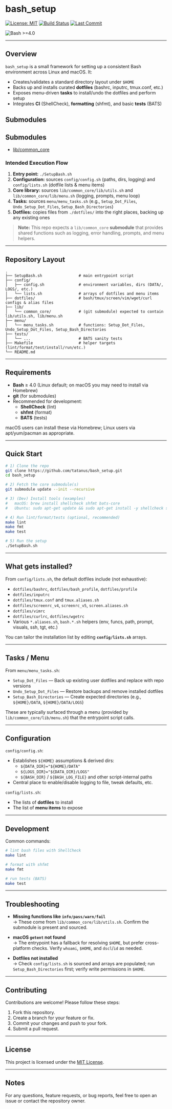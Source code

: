 # bash_setup

[![License: MIT](https://img.shields.io/badge/License-MIT-blue.svg)](LICENSE)
[![Build Status](https://github.com/tatanus/bash_setup/actions/workflows/main.yml/badge.svg)](https://github.com/tatanus/bash_setup/actions/workflows/main.yml)
[![Last Commit](https://img.shields.io/github/last-commit/tatanus/bash_setup)](https://github.com/tatanus/bash_setup/commits/main)

![Bash >=4.0](https://img.shields.io/badge/Bash-%3E%3D4.0-4EAA25?logo=gnu-bash&logoColor=white)

---

## Overview

`bash_setup` is a small framework for setting up a consistent Bash environment across Linux and macOS. It:

- Creates/validates a standard directory layout under `$HOME`
- Backs up and installs curated **dotfiles** (bashrc, inputrc, tmux.conf, etc.)
- Exposes menu-driven **tasks** to install/undo the dotfiles and perform setup
- Integrates **CI** (ShellCheck), **formatting** (shfmt), and basic **tests** (BATS)

## Submodules
## Submodules
<!-- SUBMODULES-LIST:START -->

* [lib/common_core](https://github.com/tatanus/common_core.git)

<!-- SUBMODULES-LIST:END -->








### Intended Execution Flow

1. **Entry point:** `./SetupBash.sh`
2. **Configuration:** sources `config/config.sh` (paths, dirs, logging) and `config/lists.sh` (dotfile lists & menu items)
3. **Core library:** sources `lib/common_core/lib/utils.sh` and `lib/common_core/lib/menu.sh` (logging, prompts, menu loop)
4. **Tasks:** sources `menu/menu_tasks.sh` (e.g., `Setup_Dot_Files`, `Undo_Setup_Dot_Files`, `Setup_Bash_Directories`)
5. **Dotfiles:** copies files from `./dotfiles/` into the right places, backing up any existing ones

> **Note:** This repo expects a `lib/common_core` **submodule** that provides shared functions such as logging, error handling, prompts, and menu helpers.

---

## Repository Layout

```
.
├── SetupBash.sh                # main entrypoint script
├── config/
│   ├── config.sh               # environment variables, dirs (DATA/, LOGS/, etc.)
│   └── lists.sh                # arrays of dotfiles and menu items
├── dotfiles/                   # bash/tmux/screen/vim/wget/curl configs & alias files
├── lib/
│   └── common_core/            # (git submodule) expected to contain lib/utils.sh, lib/menu.sh
├── menu/
│   └── menu_tasks.sh           # functions: Setup_Dot_Files, Undo_Setup_Dot_Files, Setup_Bash_Directories
├── tests/
│   └── ...                     # BATS sanity tests
├── Makefile                    # helper targets (lint/format/test/install/run/etc.)
└── README.md
```

---

## Requirements

- **Bash** ≥ 4.0 (Linux default; on macOS you may need to install via Homebrew)
- **git** (for submodules)
- Recommended for development:
  - **ShellCheck** (lint)
  - **shfmt** (format)
  - **BATS** (tests)

macOS users can install these via Homebrew; Linux users via apt/yum/pacman as appropriate.

---

## Quick Start

```bash
# 1) Clone the repo
git clone https://github.com/tatanus/bash_setup.git
cd bash_setup

# 2) Fetch the core submodule(s)
git submodule update --init --recursive

# 3) (Dev) Install tools (examples)
#   macOS: brew install shellcheck shfmt bats-core
#   Ubuntu: sudo apt-get update && sudo apt-get install -y shellcheck shfmt bats

# 4) Run lint/format/tests (optional, recommended)
make lint
make fmt
make test

# 5) Run the setup
./SetupBash.sh
```

---

## What gets installed?

From `config/lists.sh`, the default dotfiles include (not exhaustive):

- `dotfiles/bashrc`, `dotfiles/bash_profile`, `dotfiles/profile`
- `dotfiles/inputrc`
- `dotfiles/tmux.conf` and `tmux.aliases.sh`
- `dotfiles/screenrc_v4`, `screenrc_v5`, `screen.aliases.sh`
- `dotfiles/vimrc`
- `dotfiles/curlrc`, `dotfiles/wgetrc`
- Various `*.aliases.sh`, `bash.*.sh` helpers (env, funcs, path, prompt, visuals, ssh, tgt, etc.)

You can tailor the installation list by editing **`config/lists.sh`** arrays.

---

## Tasks / Menu

From `menu/menu_tasks.sh`:

- `Setup_Dot_Files` — Back up existing user dotfiles and replace with repo versions
- `Undo_Setup_Dot_Files` — Restore backups and remove installed dotfiles
- `Setup_Bash_Directories` — Create expected directories (e.g., `${HOME}/DATA`, `${HOME}/DATA/LOGS`)

These are typically surfaced through a menu (provided by `lib/common_core/lib/menu.sh`) that the entrypoint script calls.

---

## Configuration

`config/config.sh`:

- Establishes `${HOME}` assumptions & derived dirs:
  - `${DATA_DIR}="${HOME}/DATA"`
  - `${LOGS_DIR}="${DATA_DIR}/LOGS"`
  - `${BASH_DIR}` / `${BASH_LOG_FILE}` and other script-internal paths
- Central place to enable/disable logging to file, tweak defaults, etc.

`config/lists.sh`:

- The lists of **dotfiles** to install
- The list of **menu items** to expose

---

## Development

Common commands:

```bash
# lint bash files with ShellCheck
make lint

# format with shfmt
make fmt

# run tests (BATS)
make test
```

---

## Troubleshooting

- **Missing functions like `info/pass/warn/fail`**  
  → These come from `lib/common_core/lib/utils.sh`. Confirm the submodule is present and sourced.

- **macOS `getent` not found**  
  → The entrypoint has a fallback for resolving `$HOME`, but prefer cross-platform checks. Verify `whoami`, `$HOME`, and `dscl`/`id` as needed.

- **Dotfiles not installed**  
  → Check `config/lists.sh` is sourced and arrays are populated; run `Setup_Bash_Directories` first; verify write permissions in `$HOME`.

---

## Contributing

Contributions are welcome! Please follow these steps:

1. Fork this repository.
2. Create a branch for your feature or fix.
3. Commit your changes and push to your fork.
4. Submit a pull request.

---

## License

This project is licensed under the [MIT License](LICENSE).

---

## Notes

For any questions, feature requests, or bug reports, feel free to open an issue or contact the repository owner.
